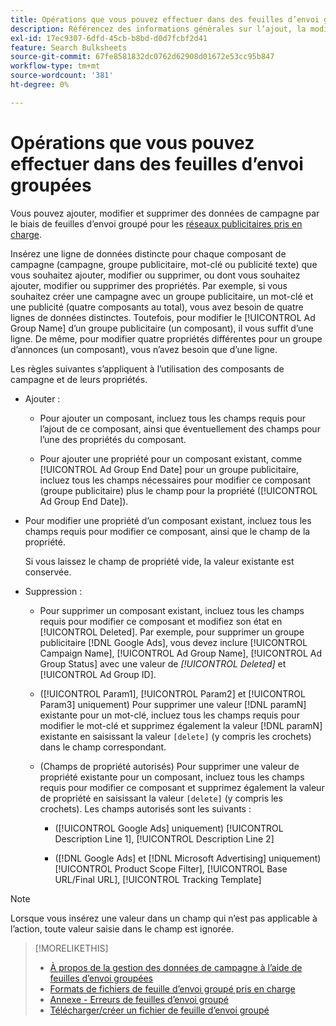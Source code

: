 ```yaml
---
title: Opérations que vous pouvez effectuer dans des feuilles d’envoi groupées
description: Référencez des informations générales sur l’ajout, la modification et la suppression de données de campagne à l’aide de feuilles d’envoi groupées.
exl-id: 17ec9307-6dfd-45cb-b8bd-d0d7fcbf2d41
feature: Search Bulksheets
source-git-commit: 67fe8581832dc0762d62908d01672e53cc95b847
workflow-type: tm+mt
source-wordcount: '381'
ht-degree: 0%

---
```


# Opérations que vous pouvez effectuer dans des feuilles d’envoi groupées

Vous pouvez ajouter, modifier et supprimer des données de campagne par le biais de feuilles d’envoi groupé pour les [réseaux publicitaires pris en charge](../bulksheet-about.md#bulksheet-functionality-by-network).

Insérez une ligne de données distincte pour chaque composant de campagne (campagne, groupe publicitaire, mot-clé ou publicité texte) que vous souhaitez ajouter, modifier ou supprimer, ou dont vous souhaitez ajouter, modifier ou supprimer des propriétés. Par exemple, si vous souhaitez créer une campagne avec un groupe publicitaire, un mot-clé et une publicité (quatre composants au total), vous avez besoin de quatre lignes de données distinctes. Toutefois, pour modifier le [!UICONTROL Ad Group Name] d’un groupe publicitaire (un composant), il vous suffit d’une ligne. De même, pour modifier quatre propriétés différentes pour un groupe d’annonces (un composant), vous n’avez besoin que d’une ligne.

Les règles suivantes s’appliquent à l’utilisation des composants de campagne et de leurs propriétés.

* Ajouter :

   * Pour ajouter un composant, incluez tous les champs requis pour l’ajout de ce composant, ainsi que éventuellement des champs pour l’une des propriétés du composant.

   * Pour ajouter une propriété pour un composant existant, comme [!UICONTROL Ad Group End Date] pour un groupe publicitaire, incluez tous les champs nécessaires pour modifier ce composant (groupe publicitaire) plus le champ pour la propriété ([!UICONTROL Ad Group End Date]).

* Pour modifier une propriété d’un composant existant, incluez tous les champs requis pour modifier ce composant, ainsi que le champ de la propriété.

  Si vous laissez le champ de propriété vide, la valeur existante est conservée.

* Suppression :

   * Pour supprimer un composant existant, incluez tous les champs requis pour modifier ce composant et modifiez son état en [!UICONTROL Deleted]. Par exemple, pour supprimer un groupe publicitaire [!DNL Google Ads], vous devez inclure [!UICONTROL Campaign Name], [!UICONTROL Ad Group Name], [!UICONTROL Ad Group Status] avec une valeur de <i>[!UICONTROL Deleted]</i> et [!UICONTROL Ad Group ID].

   * ([!UICONTROL Param1], [!UICONTROL Param2] et [!UICONTROL Param3] uniquement) Pour supprimer une valeur [!DNL paramN] existante pour un mot-clé, incluez tous les champs requis pour modifier le mot-clé et supprimez également la valeur [!DNL paramN] existante en saisissant la valeur `[delete]` (y compris les crochets) dans le champ correspondant.

   * (Champs de propriété autorisés) Pour supprimer une valeur de propriété existante pour un composant, incluez tous les champs requis pour modifier ce composant et supprimez également la valeur de propriété en saisissant la valeur `[delete]` (y compris les crochets). Les champs autorisés sont les suivants :

      * ([!UICONTROL Google Ads] uniquement) [!UICONTROL Description Line 1], [!UICONTROL Description Line 2]

      * ([!DNL Google Ads] et [!DNL Microsoft Advertising] uniquement) [!UICONTROL Product Scope Filter], [!UICONTROL Base URL/Final URL], [!UICONTROL Tracking Template]

>[!NOTE]
>
>Lorsque vous insérez une valeur dans un champ qui n’est pas applicable à l’action, toute valeur saisie dans le champ est ignorée.

>[!MORELIKETHIS]
>
>* [À propos de la gestion des données de campagne à l’aide de feuilles d’envoi groupées](../bulksheet-about.md)
>* [ Formats de fichiers de feuille d’envoi groupé pris en charge](bulksheet-file-formats.md)
>* [Annexe - Erreurs de feuilles d’envoi groupé](../bulksheet-errors.md)
>* [Télécharger/créer un fichier de feuille d’envoi groupé](../bulksheet-download.md)
